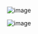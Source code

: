 ![image](https://user-images.githubusercontent.com/126884299/224006915-9187728d-8b14-4ba5-8a54-85e1f636dcb5.png)
<br>

![image](https://user-images.githubusercontent.com/126884299/224006969-c958d22e-1634-4317-8a60-e84ec2afe763.png)
